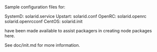 Sample configuration files for:

SystemD: solarid.service
Upstart: solarid.conf
OpenRC:  solarid.openrc
         solarid.openrcconf
CentOS:  solarid.init

have been made available to assist packagers in creating node packages here.

See doc/init.md for more information.
